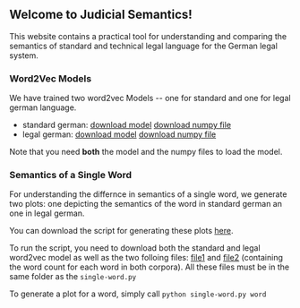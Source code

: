 ## Welcome to Judicial Semantics!

This website contains a practical tool for understanding and comparing the semantics of standard and technical legal language for the German legal system.


### Word2Vec Models

We have trained two word2vec Models -- one for standard and one for legal german language.

- standard german: [download model](https://github.com/ictai1672/judicialSemantics/blob/main/deutsch.vector) [download numpy file](https://github.com/ictai1672/judicialSemantics/blob/main/deutsch.vector.vectors.npy)
- legal german: [download model](https://github.com/ictai1672/judicialSemantics/blob/main/urteile.vector) [download numpy file](https://github.com/ictai1672/judicialSemantics/blob/main/urteile.vector.vectors.npy)

Note that you need **both** the model and the numpy files to load the model.

### Semantics of a Single Word

For understanding the differnce in semantics of a single word, we generate two plots: one depicting the semantics of the word in standard german an one in legal german.

You can download the script for generating these plots [here]().

To run the script, you need to download both the standard and legal word2vec model as well as the two folloing files: [file1](https://github.com/ictai1672/judicialSemantics/blob/main/urteile.counter) and [file2](https://github.com/ictai1672/judicialSemantics/blob/main/deutsch.counter) (containing the word count for each word in both corpora).
All these files must be in the same folder as the ``single-word.py``

To generate a plot for a word, simply call ``python single-word.py word``
